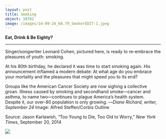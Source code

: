 ```yaml
---
layout: post
title: Smoking
object: 30782
image: /images/14-09-24_68.79_SmokerEDIT-1.jpeg
---
```

**Eat, Drink & Be Eighty?**

****

Singer/songwriter Leonard Cohen, pictured here, is ready to re-embrace the pleasures of youth: smoking.

At his 80th birthday, he declared it was time to start smoking again. His announcement inflamed a modern debate: At what age do you embrace your mortality and the pleasures that might speed you to its end?

Groups like the American Cancer Society are now sighing a collective groan. Illness caused by smoking and secondhand smoke—cancer and asthma, to name two—continues to plague America’s health system. Despite it, our over-80 population is only growing.
 —*Diane Richard, writer, September 24*
 Image: Alfred Steffen/Corbis Outline

Source: Jason Karlawish, “Too Young to Die, Too Old to Worry,” *New York Times*, September 20, 2014

![]({{siteurl.base}}/images/14-09-24_68.79_SmokerEDIT-1.jpeg)
